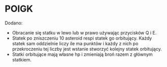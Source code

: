 # POIGK

Dodano:
- Obracanie się statku w lewo lub w prawo używając przycisków Q i E.
- Statek po zniszczeniu 10 asteroid respi statek go orbitujący. Każdy statek sam oddzielnie liczy ile ma punktów i każdy z nich po przekroczeniu tej liczby jest wstanie stworzyć kolejny statek orbitujący.
- Statki orbitujące mają własne hp i zmieniają broń razem z głównym statkiem.